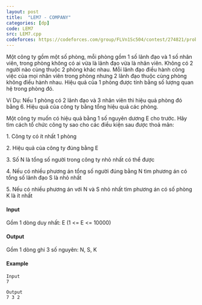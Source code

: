 ```yaml
---
layout: post
title:  "LEM7 - COMPANY"
categories: [dp]
code: LEM7
src: LEM7.cpp
codeforces: https://codeforces.com/group/FLVn1Sc504/contest/274821/problem/I
---
```




  


Một công ty gồm một số phòng, mỗi phòng gồm 1 số lãnh đạo và 1 số nhân viên, trong phòng không có ai vừa là lãnh đạo vừa là nhân viên. Không có 2 người nào cùng thuộc 2 phòng khác nhau. Mỗi lãnh đạo điều hành công việc của mọi nhân viên trong phòng nhưng 2 lãnh đạo thuộc cùng phòng không điều hành nhau. Hiệu quả của 1 phòng được tính bằng số lượng quan hệ trong phòng đó.

Ví Dụ: Nếu 1 phòng có 2 lãnh đạo và 3 nhân viên thì hiệu quả phòng đó bằng 6. Hiệu quả của công ty bằng tổng hiệu quả các phòng.

Một công ty muốn có hiệu quả bằng 1 số nguyên dương E cho trước. Hãy tìm cách tổ chức công ty sao cho các điều kiện sau được thoả mãn:

1\. Công ty có ít nhất 1 phòng

2\. Hiệu quả của công ty đúng bằng E

3\. Số N là tổng số người trong công ty nhỏ nhất có thể được

4\. Nếu có nhiều phương án tổng số người đúng bằng N tìm phương án có tổng số lãnh đạo S là nhỏ nhất

5\. Nếu có nhiều phương án với N và S nhỏ nhất tìm phương án có số phòng K là ít nhất

#### Input

Gồm 1 dòng duy nhất: E (1 <= E <= 10000)

#### Output

Gồm 1 dòng ghi 3 số nguyên: N, S, K

#### Example

```
Input
7

Output
7 3 2

```

<!--more-->

